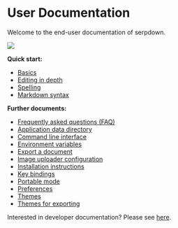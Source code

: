 # User Documentation

Welcome to the end-user documentation of serpdown.

![](assets/serpdown-interface-2.png)

**Quick start:**

- [Basics](BASICS.md)
- [Editing in depth](EDITING.md)
- [Spelling](SPELLING.md)
- [Markdown syntax](MARKDOWN_SYNTAX.md)

**Further documents:**

- [Frequently asked questions (FAQ)](FAQ.md)
- [Application data directory](APPLICATION_DATA_DIRECTORY.md)
- [Command line interface](CLI.md)
- [Environment variables](ENVIRONMENT.md)
- [Export a document](EXPORT.md)
- [Image uploader configuration](IMAGE_UPLOADER_CONFIGRATION.md)
- [Installation instructions](../README.md#download-and-installation)
- [Key bindings](KEYBINDINGS.md)
- [Portable mode](PORTABLE.md)
- [Preferences](PREFERENCES.md)
- [Themes](THEMES.md)
- [Themes for exporting](EXPORT_THEMES.md)

Interested in developer documentation? Please see [here](dev/README.md).
